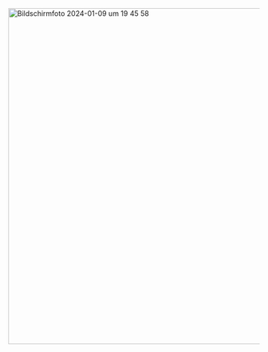 <img width="675" alt="Bildschirmfoto 2024-01-09 um 19 45 58" src="https://github.com/aromko/quizzapp/assets/77496890/33a51b97-5bbc-4a20-bf66-d1e09555910a">
